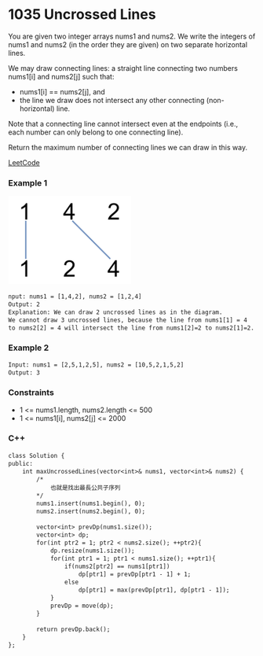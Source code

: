 # 1035 Uncrossed Lines

You are given two integer arrays nums1 and nums2. We write the integers of nums1 and nums2 (in the order they are given) on two separate horizontal lines.

We may draw connecting lines: a straight line connecting two numbers nums1[i] and nums2[j] such that:

* nums1[i] == nums2[j], and
* the line we draw does not intersect any other connecting (non-horizontal) line.

Note that a connecting line cannot intersect even at the endpoints (i.e., each number can only belong to one connecting line).

Return the maximum number of connecting lines we can draw in this way.

[LeetCode](https://leetcode.cn/problems/longest-common-subsequence/)


### Example 1

<img src="img/1035.png" width = "250"/>

```
nput: nums1 = [1,4,2], nums2 = [1,2,4]
Output: 2
Explanation: We can draw 2 uncrossed lines as in the diagram.
We cannot draw 3 uncrossed lines, because the line from nums1[1] = 4 to nums2[2] = 4 will intersect the line from nums1[2]=2 to nums2[1]=2.
```

### Example 2

```
Input: nums1 = [2,5,1,2,5], nums2 = [10,5,2,1,5,2]
Output: 3
```

### Constraints

* 1 <= nums1.length, nums2.length <= 500
* 1 <= nums1[i], nums2[j] <= 2000

### C++ 

```
class Solution {
public:
    int maxUncrossedLines(vector<int>& nums1, vector<int>& nums2) {
        /*
            也就是找出最長公共子序列
        */
        nums1.insert(nums1.begin(), 0);
        nums2.insert(nums2.begin(), 0);

        vector<int> prevDp(nums1.size());
        vector<int> dp;
        for(int ptr2 = 1; ptr2 < nums2.size(); ++ptr2){
            dp.resize(nums1.size());
            for(int ptr1 = 1; ptr1 < nums1.size(); ++ptr1){
                if(nums2[ptr2] == nums1[ptr1])
                    dp[ptr1] = prevDp[ptr1 - 1] + 1;
                else
                    dp[ptr1] = max(prevDp[ptr1], dp[ptr1 - 1]);
            }
            prevDp = move(dp);
        }
        
        return prevDp.back();
    }
};
```
